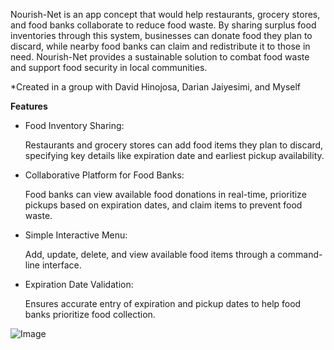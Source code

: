 Nourish-Net is an app concept that would help restaurants, grocery stores, and food banks collaborate to reduce food waste. By sharing surplus food inventories through this system, businesses can donate food they plan to discard, while nearby food banks can claim and redistribute it to those in need. Nourish-Net provides a sustainable solution to combat food waste and support food security in local communities.

*Created in a group with David Hinojosa, Darian Jaiyesimi, and Myself

**Features**

- Food Inventory Sharing:

    Restaurants and grocery stores can add food items they plan to discard, specifying key details like expiration date and earliest pickup availability.

- Collaborative Platform for Food Banks:

   Food banks can view available food donations in real-time, prioritize pickups based on expiration dates, and claim items to prevent food waste.

- Simple Interactive Menu:

    Add, update, delete, and view available food items through a command-line interface.

- Expiration Date Validation:

   Ensures accurate entry of expiration and pickup dates to help food banks prioritize food collection.



![Image](https://github.com/user-attachments/assets/0fbdfa09-9ef1-47ab-864d-204cb297b987)
